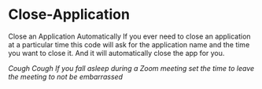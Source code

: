 # Close-Application
Close an Application Automatically
If you ever need to close an application at a particular time this code will ask for the application name and the time you want to close it.
And it will automatically close the app for you. 











_Cough Cough If you fall asleep during a Zoom meeting set the time to leave the meeting to not be embarrassed_
